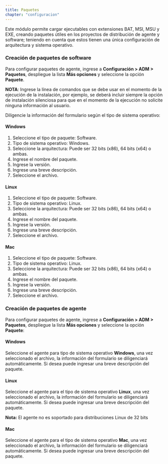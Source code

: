 ```yaml
---
title: Paquetes
chapter: "configuracion"
---
```


Este módulo permite cargar ejecutables con extensiones BAT, MSI, MSU y EXE, creando paquetes útiles en los proyectos de distribución de agente y software; teniendo en cuenta que estos tienen una única configuración de arquitectura y sistema operativo.

### Creación de paquetes de software

Para configurar paquetes de agente, ingrese a **Configuración &gt; ADM &gt; Paquetes**, despliegue la lista **Más opciones** y seleccione la opción **Paquete**.

**NOTA**: Ingrese la línea de comandos que se debe usar en el momento de la ejecución de la instalación, por ejemplo, se deberá incluir siempre la opción de instalación silenciosa para que en el momento de la ejecución no solicite ninguna información al usuario.

Diligencie la información del formulario según el tipo de sistema operativo:

#### Windows

1.  Seleccione el tipo de paquete: Software.
2.  Tipo de sistema operativo: Windows.
3.  Seleccione la arquitectura: Puede ser 32 bits (x86), 64 bits (x64) o ambas.
4.  Ingrese el nombre del paquete.
5.  Ingrese la versión.
6.  Ingrese una breve descripción.
7.  Seleccione el archivo.

#### Linux

1.  Seleccione el tipo de paquete: Software.
2.  Tipo de sistema operativo: Linux.
3.  Seleccione la arquitectura: Puede ser 32 bits (x86), 64 bits (x64) o ambas.
4.  Ingrese el nombre del paquete.
5.  Ingrese la versión.
6.  Ingrese una breve descripción.
7.  Seleccione el archivo.

#### Mac

1.  Seleccione el tipo de paquete: Software.
2.  Tipo de sistema operativo: Linux.
3.  Seleccione la arquitectura: Puede ser 32 bits (x86), 64 bits (x64) o ambas.
4.  Ingrese el nombre del paquete.
5.  Ingrese la versión.
6.  Ingrese una breve descripción.
7.  Seleccione el archivo.

### Creación de paquetes de agente

Para configurar paquetes de agente, ingrese a **Configuración &gt; ADM &gt; Paquetes**, despliegue la lista **Más opciones** y seleccione la opción **Paquete**:

#### Windows

Seleccione el agente para tipo de sistema operativo **Windows**, una vez seleccionado el archivo, la información del formulario se diligenciará automáticamente. Si desea puede ingresar una breve descripción del paquete.

#### Linux

Seleccione el agente para el tipo de sistema operativo **Linux**, una vez seleccionado el archivo, la información del formulario se diligenciará automáticamente. Si desea puede ingresar una breve descripción del paquete.

**Nota:** El agente no es soportado para distribuciones Linux de 32 bits

#### Mac

Seleccione el agente para el tipo de sistema operativo **Mac**, una vez seleccionado el archivo, la información del formulario se diligenciará automáticamente. Si desea puede ingresar una breve descripción del paquete.
